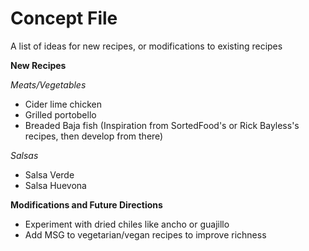 # Concept File

A list of ideas for new recipes, or modifications to existing recipes

**New Recipes**

_Meats/Vegetables_
* Cider lime chicken
* Grilled portobello
* Breaded Baja fish (Inspiration from SortedFood's or Rick Bayless's recipes, then develop from there)

_Salsas_
* Salsa Verde
* Salsa Huevona

**Modifications and Future Directions**

* Experiment with dried chiles like ancho or guajillo
* Add MSG to vegetarian/vegan recipes to improve richness
